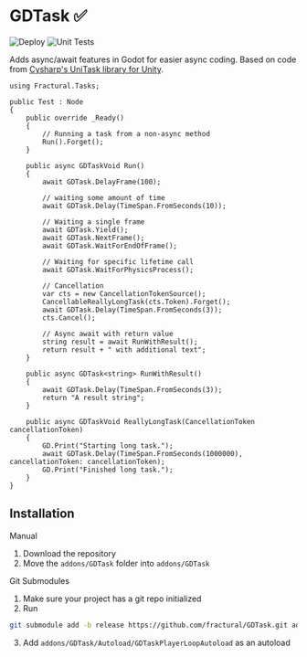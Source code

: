 # GDTask ✅

![Deploy](https://github.com/Fractural/GDTask/actions/workflows/deploy.yml/badge.svg) ![Unit Tests](https://github.com/Fractural/GDTask/actions/workflows/tests.yml/badge.svg)

Adds async/await features in Godot for easier async coding.
Based on code from [Cysharp's UniTask library for Unity](https://github.com/Cysharp/UniTask).

```CSharp
using Fractural.Tasks;

public Test : Node 
{
	public override _Ready() 
	{
		// Running a task from a non-async method
		Run().Forget();
	}

	public async GDTaskVoid Run() 
	{
		await GDTask.DelayFrame(100);

		// waiting some amount of time
		await GDTask.Delay(TimeSpan.FromSeconds(10));

		// Waiting a single frame
		await GDTask.Yield();
		await GDTask.NextFrame();
		await GDTask.WaitForEndOfFrame();

		// Waiting for specific lifetime call
		await GDTask.WaitForPhysicsProcess();

		// Cancellation
		var cts = new CancellationTokenSource();
		CancellableReallyLongTask(cts.Token).Forget();
		await GDTask.Delay(TimeSpan.FromSeconds(3));
		cts.Cancel();

		// Async await with return value
		string result = await RunWithResult();
		return result + " with additional text";
	}

	public async GDTask<string> RunWithResult()
	{
		await GDTask.Delay(TimeSpan.FromSeconds(3));
		return "A result string";
	}

	public async GDTaskVoid ReallyLongTask(CancellationToken cancellationToken)
	{
		GD.Print("Starting long task.");
		await GDTask.Delay(TimeSpan.FromSeconds(1000000), cancellationToken: cancellationToken);
		GD.Print("Finished long task.");
	}
}
```

## Installation

Manual

1. Download the repository
2. Move the `addons/GDTask` folder into `addons/GDTask`

Git Submodules

1. Make sure your project has a git repo initialized
2. Run
   
``` bash
git submodule add -b release https://github.com/fractural/GDTask.git addons/GDTask
```

3. Add `addons/GDTask/Autoload/GDTaskPlayerLoopAutoload` as an autoload
